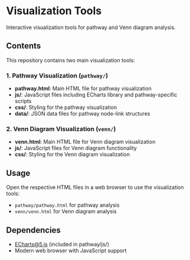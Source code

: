 # Visualization Tools

Interactive visualization tools for pathway and Venn diagram analysis.

## Contents

This repository contains two main visualization tools:

### 1. Pathway Visualization (`pathway/`)
- **pathway.html**: Main HTML file for pathway visualization
- **js/**: JavaScript files including ECharts library and pathway-specific scripts
- **css/**: Styling for the pathway visualization
- **data/**: JSON data files for pathway node-link structures

### 2. Venn Diagram Visualization (`venn/`)
- **venn.html**: Main HTML file for Venn diagram visualization
- **js/**: JavaScript files for Venn diagram functionality
- **css/**: Styling for the Venn diagram visualization

## Usage

Open the respective HTML files in a web browser to use the visualization tools:
- `pathway/pathway.html` for pathway analysis
- `venn/venn.html` for Venn diagram analysis

## Dependencies

- ECharts@5.js (included in pathway/js/)
- Modern web browser with JavaScript support

